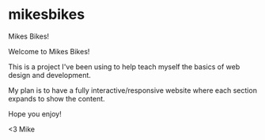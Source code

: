 # mikesbikes
Mikes Bikes!

Welcome to Mikes Bikes! 

This is a project I've been using to help teach myself the basics of web design and development. 

My plan is to have a fully interactive/responsive website where each section expands to show the content. 

Hope you enjoy! 

<3 Mike
